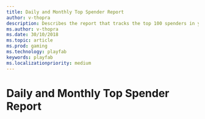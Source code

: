 ```yaml
---
title: Daily and Monthly Top Spender Report
author: v-thopra
description: Describes the report that tracks the top 100 spenders in your game.
ms.author: v-thopra
ms.date: 30/10/2018
ms.topic: article
ms.prod: gaming
ms.technology: playfab
keywords: playfab
ms.localizationpriority: medium
---
```


# Daily and Monthly Top Spender Report

